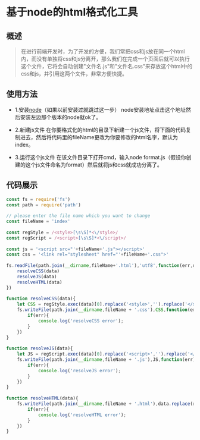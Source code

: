 # 基于node的html格式化工具

## 概述
> 在进行前端开发时，为了开发的方便，我们常把css和js放在同一个html内，而没有单独将css和js分离开，那么我们在完成一个页面后就可以执行这个文件，它将会自动创建"文件名.js"和"文件名.css"来存放这个html中的css和js，并引用这两个文件，非常方便快捷。

## 使用方法
- 1.安装[node](https://nodejs.org)（如果以前安装过就跳过这一步）
    node安装地址点击这个地址然后安装左边那个版本的node就ok了。

- 2.新建js文件
    在你要格式化的html的目录下新建一个js文件，将下面的代码复制进去，然后将代码里的fileName更改为你要修改的html名字，默认为index。

- 3.运行这个js文件
    在该文件目录下打开cmd，输入node format.js（假设你创建的这个js文件命名为format）然后就将js和css就成功分离了。


## 代码展示

```javascript
const fs = require('fs')
const path = require('path')
 
// please enter the file name which you want to change
const fileName = 'index'
 
const regStyle = /<style>[\s\S]*<\/style>/
const regScript = /<script>[\s\S]*<\/script>/
 
const js = '<script src="'+fileName+'.js"></script>'
const css = '<link rel="stylesheet" href="'+fileName+'.css">'
 
fs.readFile(path.join(__dirname,fileName+'.html'),'utf8',function(err,data){
    resolveCSS(data)
    resolveJS(data)
    resolveHTML(data)
})
 
function resolveCSS(data){
    let CSS = regStyle.exec(data)[0].replace('<style>','').replace('</style>','')
    fs.writeFile(path.join(__dirname,fileName + '.css'),CSS,function(err){
        if(err){
            console.log('resolveCSS error');
        }
    })
}
 
function resolveJS(data){
    let JS = regScript.exec(data)[0].replace('<script>','').replace('</script>','')
    fs.writeFile(path.join(__dirname,fileName + '.js'),JS,function(err){
        if(err){
            console.log('resolveJS error');
        }
    })
}
 
function resolveHTML(data){
    fs.writeFile(path.join(__dirname,fileName + '.html'),data.replace(regScript.exec(data)[0],js).replace(regStyle.exec(data)[0],css),function(err){
        if(err){
            console.log('resolveHTML error');
        }
    })
}
```
